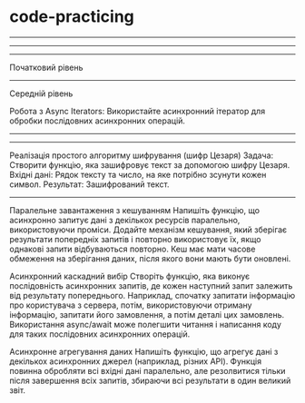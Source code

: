 # code-practicing

<!-- FOR-WARM-UP -->

<!-- 1. Каталог продуктів
   Створіть об'єкт, що представляє каталог продуктів. Кожен продукт має мати назву, ціну, категорію та рейтинг. Реалізуйте наступні функції:

Функцію для додавання нового продукту в каталог.
Функцію, яка повертає масив усіх продуктів певної категорії.
Функцію, яка сортує продукти за ціною або рейтингом у зростаючому або спадаючому порядку. -->

<!-- 2. Журнал студентів
   Створіть об'єкт, що представляє журнал студентів. Кожен студент має ім'я та масив оцінок. Реалізуйте наступні функції:

Функцію для додавання нового студента і його оцінок.
Функцію, яка обчислює середній бал кожного студента.
Функцію, яка виводить ім'я студента з найвищим середнім балом. -->

<!-- 3. Управління тасками
   Створіть об'єкт для управління списком завдань. Кожне завдання має опис, статус (відкрито, в процесі, завершено) і пріоритет. Реалізуйте наступні функції:

Функцію для додавання нового завдання.
Функцію для зміни статусу завдання.
Функцію, яка повертає всі завдання з певним пріоритетом або статусом. -->

<!-- 4. Аналіз даних
   Дано масив об'єктів, де кожен об'єкт представляє даних працівника (ім'я, вік, зарплата). Реалізуйте наступні функції:

Функцію, яка обчислює середню зарплату всіх працівників.
Функцію, яка виводить інформацію про найстаршого працівника.
Функцію, яка повертає масив працівників, зарплата яких вища за середню. -->

<!-- 5. Погода в містах
   Створіть масив об'єктів, де кожен об'єкт представляє погоду в певному місті (назва міста, температура, тип погоди). Реалізуйте наступні функції:

Функцію, яка сортує міста за температурою в зростаючому або спадаючому порядку.
Функцію, яка виводить міста з певним типом погоди. -->

<!-- HARD-LVL -->

<!-- Завдання 1: Система управління бібліотекою
Мета: Створити систему для управління бібліотекою, яка дозволяє керувати книгами та читачами.

Основні вимоги:

Модель книги:
Кожна книга має унікальний ідентифікатор, назву, автора, рік видання, жанр, та статус (доступна, видалена або видається).
Модель читача:
Кожен читач має унікальний ідентифікатор, ім'я, список книг, які він взяв (не більше 3-х одночасно), та історію взяття книг.
Функціональність:
Додавання та видалення книг з бібліотеки.
Реєстрація читачів та ведення їхньої історії взяття книг.
Видача книг читачам (з урахуванням обмеження на кількість одночасно взятих книг).
Повернення книг до бібліотеки та оновлення статусу книги.
Пошук книг за різними критеріями (автор, жанр, статус).
Генерація звітів про книги та читачів (наприклад, найпопулярніші книги, читачі з найбільшою кількістю прочитаних книг). -->

<!-- ОБ'ЄКТАМИ - ГОТОВО -->
<!-- КЛАСАМИ - ГОТОВО -->

<!-- Завдання 2: Система управління замовленнями в ресторані
Мета: Розробити систему для управління замовленнями в ресторані, що дозволить персоналу керувати столиками, меню та замовленнями клієнтів.

Основні вимоги:

Модель столика:
Кожен столик має унікальний ідентифікатор, номер, кількість місць, та статус (зайнятий, вільний).

Модель меню:
Меню складається з категорій (наприклад, напої, основні страви, десерти), кожна категорія містить страви з назвою, ціною та інгредієнтами.

Модель замовлення:
Замовлення включає інформацію про столик, список страв з меню, загальну вартість, та статус замовлення (нове, в процесі, готове до подачі, закрите).

Функціональність:
Додавання, видалення та оновлення страв в меню.

Ведення обліку столиків і їх статусів.

Прийняття замовлень від клієнтів, присвоєння замовлення конкретному столику, та управління статусами замовлень.

Оновлення статусу столиків залежно від замовлень (наприклад, зміна статусу на "зайнятий", коли замовлення прийняте).

Автоматичний розрахунок загальної вартості замовлення з урахуванням страв, які були обрані.

Відображення актуального списку доступних страв з меню для клієнтів.

Можливість відміни замовлення або окремих страв з замовлення до моменту їх приготування.

Генерація звітів про продажі, популярні страви, ефективність обслуговування столиків тощо -->

<!-- НУ ЯКБИ зроблено -->

---

<!-- PROMISES(наконець-то) -->

<!-- Задача 1: Таймер зворотнього відліку

Створіть функцію таймера зворотнього відліку, яка приймає кількість секунд і показує час, що залишився, кожну секунду. Коли час вийде, таймер повинен вивести повідомлення "Час вийшов!". -->

<!-- Задача 2: Запит на отримання даних з затримкою

Симулюйте запит на отримання даних з сервера, використовуючи проміс, який імітує успішний відгук або помилку з певною затримкою. Використовуйте setTimeout для створення затримки.

Особливості:

Функція повинна приймати два аргументи: data (дані, які будуть повернуті у випадку успіху) і delay (затримка в мілісекундах).
Проміс повинен розв'язуватися з даними data після затримки, вказаної в delay.
Додайте можливість симуляції помилки. Проміс повинен бути відхилений з помилкою, якщо передано спеціальний аргумент або умову. -->

<!-- Задача 3: Послідовне виконання промісів з затримкою

Напишіть функцію, яка приймає масив промісів і затримку в мілісекундах. Функція повинна виконувати ці проміси послідовно, з вказаною затримкою між кожним промісом.

Особливості:

Використовуйте async/await для послідовного виконання промісів.
Застосуйте setTimeout для створення затримки між виконаннями промісів.
Кожен проміс у масиві може представляти симульований запит до API з використанням попередньо описаного методу зі затримкою. -->

---

<!-- Задача 1: Сума чисел
Тема: Змінні, Оператори.
Напишіть функцію, яка приймає два числа як аргументи і повертає їх суму. -->

<!-- Задача 2: Перевірка парності
Тема: Умовні оператори.
Напишіть функцію, що приймає число як аргумент і повертає "парне", якщо число парне, і "непарне", якщо число непарне. -->

<!-- Задача 3: Велика літера
Тема: Рядки.
Напишіть функцію, яка перетворює перший символ рядка в верхній регістр. -->

<!-- Задача 4: Максимальне число
Тема: Масиви, Цикли.
Напишіть функцію, яка приймає масив чисел і повертає найбільше число з масиву. -->

<!-- Задача 5: Факторіал числа
Тема: Цикли, Функції.
Напишіть функцію, що обчислює факторіал заданого числа. Нагадуємо, факторіал 5 (означається як 5!) є 1 _ 2 _ 3 _ 4 _ 5 = 120. -->

<!-- Задача 6: Унікальні елементи
Тема: Об'єкти, Масиви.
Напишіть функцію, яка приймає масив і повертає новий масив, що містить тільки унікальні елементи з оригінального масиву. -->

<!-- Задача 7: Підрахунок голосних
Тема: Рядки, Цикли.
Напишіть функцію, яка приймає рядок і повертає кількість голосних букв у рядку. -->

---

Початковий рівень

<!-- Проміси 101: Створіть проміс, який розв'язується через 2 секунди з повідомленням "Hello, Promise!". -->

<!-- Використання setTimeout: Напишіть функцію, що виводить "Hello, World!" через 3 секунди, використовуючи setTimeout. -->

<!-- Перетворення Callback на Проміс: Перепишіть функцію, що приймає callback, використовуючи проміси. -->

<!-- Ланцюжок Промісів: Створіть ланцюжок з трьох промісів, де кожен наступний проміс використовує результат попереднього. -->

<!-- Використання Promise.resolve(): Створіть функцію, що повертає відразу вирішений проміс з результатом "Immediate Resolve".

Використання Promise.reject(): Створіть функцію, що повертає відразу відхилений проміс з помилкою "Immediate Reject". -->

<!-- Базовий Async/Await: Створіть асинхронну функцію, яка використовує await для очікування вирішення промісу, який розв'язується через 2 секунди. -->

<!-- Робота з Promise.all(): Використайте Promise.all, щоб дочекатися вирішення трьох промісів, які розв'язуються через 1, 2 та 3 секунди відповідно. -->

<!-- Встановлення Інтервалу: Напишіть функцію, що виводить повідомлення "Interval Message" кожні 5 секунд, використовуючи setInterval. -->

<!-- Очищення Інтервалу: Створіть таймер, що зупиняється після 10 секунд -->

---

Середній рівень

<!-- Паралельне виконання Промісів: Виконайте масив промісів паралельно і обробіть їх результати, як тільки всі вони розв'язуються. -->

<!-- Обробка помилок у Промісах: Напишіть функцію, що використовує Promise.catch для обробки помилок в промісі. -->

<!-- Генератор Часових Затримок: Створіть генератор, що повертає проміси зі зростаючою затримкою виконання (наприклад, 1с, 2с, 3с). -->

<!-- Асинхронний Інтервал: Реалізуйте функцію, яка імітує setInterval через використання рекурсивного setTimeout. -->

<!-- Обмеження Паралельності Промісів: Напишіть функцію, яка виконує масив промісів з обмеженою кількістю одночасних виконань. -->

<!-- Асинхронне Повторення: Створіть функцію, що повторює асинхронну операцію (наприклад, запит до сервера) до успішного виконання або до досягнення максимальної кількості спроб. -->

Робота з Async Iterators: Використайте асинхронний ітератор для обробки послідовних асинхронних операцій. <!-- тут то, шо на даний момент не потрібно -->

<!-- Промісифікація Довільних Функцій: Напишіть утиліту, яка перетворює функцію з колбеком у функцію, що повертає проміс. -->
<!-- (начав +- понімати, але НАДТО комплексно) -->

<!-- Реалізація Простого Cache з Промісами: Створіть простий кеш для збереження результатів асинхронних операцій. -->

<!-- Використання Promise.race(): Реалізуйте таймаут для проміса, використовуючи Promise.race(), щоб відхилити проміс, якщо він не вирішується вчасно. -->

---

<!-- Перетворення температури
Задача: Написати функцію, яка перетворює температуру з градусів Цельсія в градуси Фаренгейта і навпаки.
Вхідні дані: Температура і одиниця виміру (Ц/Ф).
Результат: Перетворена температура з відповідною одиницею виміру. -->

<!-- Калькулятор суми масиву
Задача: Написати функцію, яка обчислює суму чисел у масиві.
Вхідні дані: Масив чисел.
Результат: Сума чисел у масиві. -->

<!-- Пошук дублікатів
Задача: Створіть функцію, що знаходить перший повторюваний елемент у масиві.
Вхідні дані: Масив елементів (числа, рядки).
Результат: Перший дублікат; якщо дублікатів немає, поверніть null. -->

---

<!-- Сортування масиву об'єктів
Задача: Написати функцію, яка сортує масив об'єктів за зазначеним полем (наприклад, за віком користувачів).
Вхідні дані: Масив об'єктів (кожен об'єкт містить ім'я і вік).
Результат: Відсортований масив. -->

<!-- Агрегація даних
Задача: Написати функцію, яка підраховує загальну кількість товарів у кошику і загальну вартість.
Вхідні дані: Масив об'єктів, де кожен об'єкт представляє товар (ціна та кількість).
Результат: Об'єкт з загальною кількістю та вартістю товарів. -->

<!-- Пошук максимального і мінімального числа
Задача: Створити функцію, яка знаходить максимальне та мінімальне число у масиві.
Вхідні дані: Масив чисел.
Результат: Об'єкт з максимальним і мінімальним значеннями. -->

<!-- Генерація випадкових імен
Задача: Написати функцію, яка генерує випадкове ім'я, скомбіноване з двох частин (наприклад, перша частина – це кольори, друга – тварини).
Вхідні дані: Два масиви (один з кольорами, інший з назвами тварин).
Результат: Випадкове ім'я у форматі "КолірТварина". -->

<!-- Частотний аналіз тексту
Задача: Написати функцію, яка аналізує текст та виводить статистику по частоті використання кожної букви.
Вхідні дані: Рядок тексту.
Результат: Об'єкт, де ключі — це букви, а значення — частота їх використання у тексті. -->

Реалізація простого алгоритму шифрування (шифр Цезаря)
Задача: Створити функцію, яка зашифровує текст за допомогою шифру Цезаря.
Вхідні дані: Рядок тексту та число, на яке потрібно зсунути кожен символ.
Результат: Зашифрований текст.

<!-- (як це вообще зробити без гпт?) -->

---

<!-- Асинхронне завантаження даних
Задача полягає в написанні функції, яка асинхронно завантажує дані з заданого API і повертає ці дані як JavaScript об'єкт. Функція повинна повертати проміс, який резолвиться з отриманими даними у форматі JSON. -->

<!-- Послідовне виконання асинхронних завдань
Розробіть функцію, яка виконує три асинхронні операції поспіль, де кожна наступна операція чекає на завершення попередньої. Функція повинна повертати проміс, який резолвиться після завершення всіх трьох операцій. -->

<!-- Паралельне виконання асинхронних завдань з Promise.all
Напишіть функцію, яка ініціює декілька асинхронних завдань паралельно і обробляє всі результати одразу після їх завершення. Функція повинна використовувати Promise.all для отримання результатів з усіх завдань і повертати проміс з масивом результатів. -->

<!-- Обробка помилок у асинхронних функціях
Завдання полягає у створенні функції, яка асинхронно завантажує дані та належним чином обробляє можливі помилки під час завантаження. Функція має повертати проміс, який в разі успіху резолвиться з даними, а у випадку помилки реджектиться з відповідним повідомленням. -->

<!-- Затримка виконання асинхронної функції
Створіть функцію, що імітує затримку перед виконанням асинхронного коду. Вона повинна приймати час затримки в мілісекундах і повертати проміс, який резолвиться після зазначеної затримки, дозволяючи продовжити виконання інших операцій. -->

Паралельне завантаження з кешуванням
Напишіть функцію, що асинхронно запитує дані з декількох ресурсів паралельно, використовуючи проміси. Додайте механізм кешування, який зберігає результати попередніх запитів і повторно використовує їх, якщо однакові запити відбуваються повторно. Кеш має мати часове обмеження на зберігання даних, після якого вони мають бути оновлені.

Асинхронний каскадний вибір
Створіть функцію, яка виконує послідовність асинхронних запитів, де кожен наступний запит залежить від результату попереднього. Наприклад, спочатку запитати інформацію про користувача з сервера, потім, використовуючи отриману інформацію, запитати його замовлення, а потім деталі цих замовлень. Використання async/await може полегшити читання і написання коду для таких послідовних асинхронних операцій.

Асинхронне агрегування даних
Напишіть функцію, що агрегує дані з декількох асинхронних джерел (наприклад, різних API). Функція повинна обробляти всі вхідні дані паралельно, але резолвитися тільки після завершення всіх запитів, збираючи всі результати в один великий звіт.
